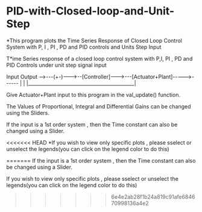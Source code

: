 # PID-with-Closed-loop-and-Unit-Step
*This program plots the Time Series Response of Closed Loop Control System with P, I , PI , PD and PID controls and Units Step Input


T*ime Series response of a closed loop control system with P,I, PI , PD and PID Controls under unit step signal input

 Input                                                     Output
 -->---(+-)--->--[Controller]--->---[Actuator+Plant]----->------
        |                                            |
        |____________________________________________| 

Give Actuator+Plant input to this program in the val_update() function.

The Values of Proportional, Integral and Differential Gains can be changed using the Sliders. 

If the input is a 1st order system , then the Time constant can also be changed using a Slider.

<<<<<<< HEAD
*If you wish to view only specific plots , please sselect or unselect the legends(you can click on the legend color to do this)



=======
If the input is a 1st order system , then the Time constant can also be changed using a Slider. 

If you wish to view only specific plots , please sselect or unselect the legends(you can click on the legend color to do this)
>>>>>>> 6e4e2ab28f1b24a819c91afe684670998136a4e2
